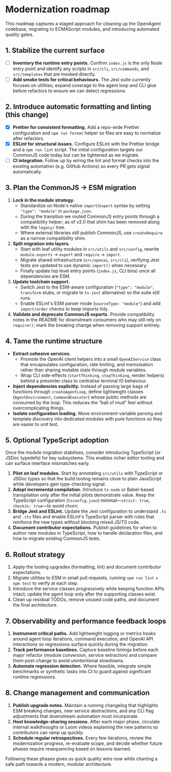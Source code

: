 # Modernization roadmap

This roadmap captures a staged approach for cleaning up the OpenAgent codebase, migrating to ECMAScript modules, and introducing automated quality gates.

## 1. Stabilize the current surface

- [ ] **Inventory the runtime entry points.** Confirm `index.js` is the only Node entry point and identify any scripts in `src/cli`, `src/commands`, and `src/templates` that are invoked directly.
- [ ] **Add smoke tests for critical behaviours.** The Jest suite currently focuses on utilities; expand coverage to the agent loop and CLI glue before refactors to ensure we can detect regressions.

## 2. Introduce automatic formatting and linting (this change)

- [x] **Prettier for consistent formatting.** Add a repo-wide Prettier configuration and `npm run format` helper so files are easy to normalize after refactors.
- [x] **ESLint for structural issues.** Configure ESLint with the Prettier bridge and a `npm run lint` script. The initial configuration targets our CommonJS code today but can be tightened as we migrate.
- [ ] **CI integration.** Follow up by wiring the lint and format checks into the existing automation (e.g. GitHub Actions) so every PR gets signal automatically.

## 3. Plan the CommonJS → ESM migration

1. **Lock in the module strategy.**
   - Standardize on Node's native `import`/`export` syntax by setting `"type": "module"` in `package.json`.
   - During the transition we routed CommonJS entry points through a compatibility helper; as of v2.0 that shim has been removed along with the `legacy/` tree.
   - Where external libraries still publish CommonJS, use `createRequire` as a narrow compatibility shim.
2. **Split migration into layers.**
   - Start with leaf utility modules in `src/utils` and `src/config`, rewrite `module.exports` → `export` and `require` → `import`.
   - Migrate shared infrastructure (`src/openai`, `src/cli`), verifying Jest tests are updated to use dynamic `import()` when necessary.
   - Finally update top level entry points (`index.js`, CLI bins) once all dependencies are ESM.
3. **Update toolchain support.**
   - Switch Jest to the ESM-aware configuration (`"type": "module"`, `transform` stubs, or migrate to `ts-jest` alternative) so the suite still runs.
   - Enable ESLint's ESM parser mode (`sourceType: "module"`) and add `import/order` checks to keep imports tidy.
4. **Validate and deprecate CommonJS exports.** Provide compatibility notes in the README for downstream consumers who may still rely on `require()`; mark the breaking change when removing support entirely.

## 4. Tame the runtime structure

- **Extract cohesive services.**
  - Promote the OpenAI client helpers into a small `OpenAIService` class that encapsulates configuration, rate limiting, and memoisation rather than sharing mutable state through module variables.
  - Wrap CLI side-effects (`startThinking`, `stopThinking`, render helpers) behind a presenter class to centralise terminal IO behaviour.
- **Inject dependencies explicitly.** Instead of passing large bags of functions through `createAgentLoop`, define lightweight classes (`AgentEnvironment`, `CommandExecutor`) whose public methods are consumed by the loop. This reduces the “ball of mud” feel without overcomplicating things.
- **Isolate configuration loading.** Move environment-variable parsing and template discovery into dedicated modules with pure functions so they are easier to unit test.

## 5. Optional TypeScript adoption

Once the module migration stabilises, consider introducing TypeScript (or JSDoc typedefs) for key subsystems. This enables richer editor tooling and can surface interface mismatches early.

1. **Pilot on leaf modules.** Start by annotating `src/utils` with TypeScript or JSDoc types so that the build tooling remains close to plain JavaScript while developers gain type-checking signal.
2. **Adopt incremental compilation.** Introduce `ts-node` or Babel-based transpilation only after the initial pilots demonstrate value. Keep the TypeScript configuration (`tsconfig.json`) minimal—`strict: true`, `checkJs: true`—to avoid churn.
3. **Bridge Jest and ESLint.** Update the Jest configuration to understand `.ts` and `.cts` files and enable ESLint's TypeScript parser with rules that reinforce the new types without blocking mixed JS/TS code.
4. **Document contributor expectations.** Publish guidelines for when to author new modules in TypeScript, how to handle declaration files, and how to migrate existing CommonJS tests.

## 6. Rollout strategy

1. Apply the tooling upgrades (formatting, lint) and document contributor expectations.
2. Migrate utilities to ESM in small pull requests, running `npm run lint` + `npm test` to verify at each step.
3. Introduce the service classes progressively while keeping function APIs intact; update the agent loop only after the supporting classes exist.
4. Clean up residual TODOs, remove unused code paths, and document the final architecture.

## 7. Observability and performance feedback loops

1. **Instrument critical paths.** Add lightweight logging or metrics hooks around agent loop iterations, command execution, and OpenAI API interactions so regressions surface quickly during the migration.
2. **Track performance baselines.** Capture baseline timings before each major refactor (module conversion, service extraction) and compare them post-change to avoid unintentional slowdowns.
3. **Automate regression detection.** Where feasible, integrate simple benchmarks or synthetic tasks into CI to guard against significant runtime regressions.

## 8. Change management and communication

1. **Publish upgrade notes.** Maintain a running changelog that highlights ESM breaking changes, new service abstractions, and any CLI flag adjustments that downstream automation must incorporate.
2. **Host knowledge-sharing sessions.** After each major phase, circulate internal walkthroughs or Loom videos explaining the new patterns so contributors can ramp up quickly.
3. **Schedule regular retrospectives.** Every few iterations, review the modernization progress, re-evaluate scope, and decide whether future phases require resequencing based on lessons learned.

Following these phases gives us quick quality wins now while charting a safe path towards a modern, modular architecture.

